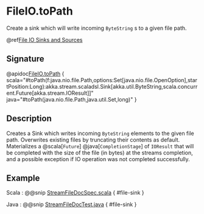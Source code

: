 # FileIO.toPath

Create a sink which will write incoming `ByteString` s to a given file path.

@ref[File IO Sinks and Sources](../index.md#file-io-sinks-and-sources)

## Signature

@apidoc[FileIO.toPath](FileIO$) { scala="#toPath(f:java.nio.file.Path,options:Set[java.nio.file.OpenOption],startPosition:Long):akka.stream.scaladsl.Sink[akka.util.ByteString,scala.concurrent.Future[akka.stream.IOResult]]" java="#toPath(java.nio.file.Path,java.util.Set,long)" }


## Description

Creates a Sink which writes incoming `ByteString` elements to the given file path. Overwrites existing files by truncating their contents as default. 
Materializes a @scala[`Future`] @java[`CompletionStage`] of `IOResult` that will be completed with the size of the file (in bytes) at the streams completion, and a possible exception if IO operation was not completed successfully.

## Example

Scala
:  @@snip [StreamFileDocSpec.scala](/akka-docs/src/test/scala/docs/stream/io/StreamFileDocSpec.scala) { #file-sink }

Java
:  @@snip [StreamFileDocTest.java](/akka-docs/src/test/java/jdocs/stream/io/StreamFileDocTest.java) { #file-sink }
